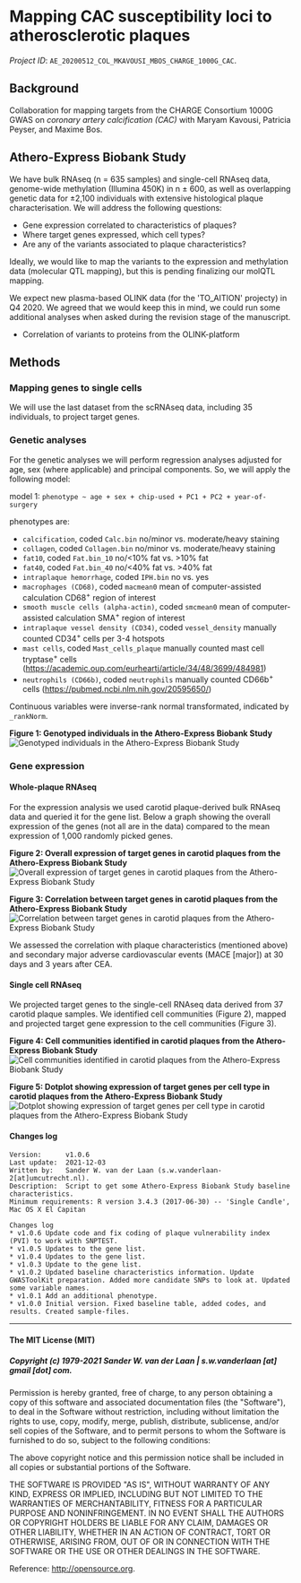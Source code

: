 # Mapping CAC susceptibility loci to atherosclerotic plaques

_Project ID_: `AE_20200512_COL_MKAVOUSI_MBOS_CHARGE_1000G_CAC`.

## Background

Collaboration for mapping targets from the CHARGE Consortium 1000G GWAS on _coronary artery calcification (CAC)_ with Maryam Kavousi, Patricia Peyser, and Maxime Bos.

## Athero-Express Biobank Study
We have bulk RNAseq (n = 635 samples) and single-cell RNAseq data, genome-wide methylation (Illumina 450K) in n ± 600, as well as overlapping genetic data for ±2,100 individuals with extensive histological plaque characterisation. We will address the following questions:

- Gene expression correlated to characteristics of plaques?
- Where target genes expressed, which cell types? 
- Are any of the variants associated to plaque characteristics?

Ideally, we would like to map the variants to the expression and methylation data (molecular QTL mapping), but this is pending finalizing our molQTL mapping.

We expect new plasma-based OLINK data (for the 'TO_AITION' projecty) in Q4 2020. We agreed that we would keep this in mind, we could run some additional analyses when asked during the revision stage of the manuscript.

- Correlation of variants to proteins from the OLINK-platform


## Methods

### Mapping genes to single cells 

We will use the last dataset from the scRNAseq data, including 35 individuals, to project target genes. 


### Genetic analyses

For the genetic analyses we will perform regression analyses adjusted for age, sex (where applicable) and principal components. So, we will apply the following model:

model 1: `phenotype ~ age + sex + chip-used + PC1 + PC2 + year-of-surgery`

phenotypes are:

- `calcification`, coded `Calc.bin` no/minor vs. moderate/heavy staining
- `collagen`, coded `Collagen.bin` no/minor vs. moderate/heavy staining
- `fat10`, coded `Fat.bin_10` no/<10% fat vs. >10% fat
- `fat40`, coded `Fat.bin_40` no/<40% fat vs. >40% fat
- `intraplaque hemorrhage`, coded `IPH.bin` no vs. yes
- `macrophages (CD68)`, coded `macmean0` mean of computer-assisted calculation CD68<sup>+</sup> region of interest
- `smooth muscle cells (alpha-actin)`, coded `smcmean0` mean of computer-assisted calculation SMA<sup>+</sup> region of interest
- `intraplaque vessel density (CD34)`, coded `vessel_density` manually counted CD34<sup>+</sup> cells per 3-4 hotspots
- `mast cells`, coded `Mast_cells_plaque` manually counted mast cell tryptase<sup>+</sup> cells (https://academic.oup.com/eurheartj/article/34/48/3699/484981)
- `neutrophils (CD66b)`, coded `neutrophils` manually counted CD66b<sup>+</sup> cells (https://pubmed.ncbi.nlm.nih.gov/20595650/)

Continuous variables were inverse-rank normal transformated, indicated by `_rankNorm`. 

**Figure 1: Genotyped individuals in the Athero-Express Biobank Study**
![Genotyped individuals in the Athero-Express Biobank Study](CAC/PLOTS/20211203.overlap.AEDB_AEGS123.UpSetR.png)

### Gene expression

#### Whole-plaque RNAseq

For the expression analysis we used carotid plaque-derived bulk RNAseq data and queried it for the gene list. Below a graph showing the overall expression of the genes (not all are in the data) compared to the mean expression of 1,000 randomly picked genes. 

**Figure 2: Overall expression of target genes in carotid plaques from the Athero-Express Biobank Study**
![Overall expression of target genes in carotid plaques from the Athero-Express Biobank Study](bulkRNAseq/AERNA/PLOTS/20211130.TargetExpression_vs_1000genes.png)


**Figure 3: Correlation between target genes in carotid plaques from the Athero-Express Biobank Study**
![Correlation between target genes in carotid plaques from the Athero-Express Biobank Study](bulkRNAseq/AERNA/PLOTS/20211130.correlations.target_genes.png)


We assessed the correlation with plaque characteristics (mentioned above) and secondary major adverse cardiovascular events (MACE [major]) at 30 days and 3 years after CEA. 

#### Single cell RNAseq

We projected target genes to the single-cell RNAseq data derived from 37 carotid plaque samples. We identified cell communities (Figure 2), mapped and projected target gene expression to the cell communities (Figure 3). 

**Figure 4: Cell communities identified in carotid plaques from the Athero-Express Biobank Study**
![Cell communities identified in carotid plaques from the Athero-Express Biobank Study](scRNAseq/AESCRNA/PLOTS/20211130.UMAP.png)


**Figure 5: Dotplot showing expression of target genes per cell type in carotid plaques from the Athero-Express Biobank Study**
![Dotplot showing expression of target genes per cell type in carotid plaques from the Athero-Express Biobank Study](scRNAseq/AESCRNA/PLOTS/20211130.DotPlot.Targets.png)


#### Changes log

    Version:      v1.0.6
    Last update:  2021-12-03
    Written by:   Sander W. van der Laan (s.w.vanderlaan-2[at]umcutrecht.nl).
    Description:  Script to get some Athero-Express Biobank Study baseline characteristics.
    Minimum requirements: R version 3.4.3 (2017-06-30) -- 'Single Candle', Mac OS X El Capitan
    
    Changes log
    * v1.0.6 Update code and fix coding of plaque vulnerability index (PVI) to work with SNPTEST.
    * v1.0.5 Updates to the gene list.
    * v1.0.4 Updates to the gene list.
    * v1.0.3 Update to the gene list.
    * v1.0.2 Updated baseline characteristics information. Update GWASToolKit preparation. Added more candidate SNPs to look at. Updated some variable names. 
    * v1.0.1 Add an additional phenotype.
    * v1.0.0 Initial version. Fixed baseline table, added codes, and results. Created sample-files.
    
    
--------------

#### The MIT License (MIT)
##### Copyright (c) 1979-2021 Sander W. van der Laan | s.w.vanderlaan [at] gmail [dot] com.

Permission is hereby granted, free of charge, to any person obtaining a copy of this software and associated documentation files (the "Software"), to deal in the Software without restriction, including without limitation the rights to use, copy, modify, merge, publish, distribute, sublicense, and/or sell copies of the Software, and to permit persons to whom the Software is furnished to do so, subject to the following conditions:   

The above copyright notice and this permission notice shall be included in all copies or substantial portions of the Software.

THE SOFTWARE IS PROVIDED "AS IS", WITHOUT WARRANTY OF ANY KIND, EXPRESS OR IMPLIED, INCLUDING BUT NOT LIMITED TO THE WARRANTIES OF MERCHANTABILITY, FITNESS FOR A PARTICULAR PURPOSE AND NONINFRINGEMENT. IN NO EVENT SHALL THE AUTHORS OR COPYRIGHT HOLDERS BE LIABLE FOR ANY CLAIM, DAMAGES OR OTHER LIABILITY, WHETHER IN AN ACTION OF CONTRACT, TORT OR OTHERWISE, ARISING FROM, OUT OF OR IN CONNECTION WITH THE SOFTWARE OR THE USE OR OTHER DEALINGS IN THE SOFTWARE.

Reference: http://opensource.org.



